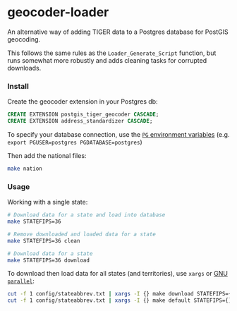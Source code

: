# geocoder-loader

An alternative way of adding TIGER data to a Postgres database for PostGIS geocoding.

This follows the same rules as the `Loader_Generate_Script` function, but runs somewhat more robustly and adds cleaning tasks for corrupted downloads.

### Install

Create the geocoder extension in your Postgres db:
```sql
CREATE EXTENSION postgis_tiger_geocoder CASCADE;
CREATE EXTENSION address_standardizer CASCADE;
```

To specify your database connection, use the [`PG` environment variables](https://www.postgresql.org/docs/current/libpq-envars.html) (e.g. `export PGUSER=postgres PGDATABASE=postgres`)  

Then add the national files:
```bash
make nation
```

### Usage

Working with a single state:

```bash
# Download data for a state and load into database
make STATEFIPS=36
```

```bash
# Remove downloaded and loaded data for a state
make STATEFIPS=36 clean
```

```bash
# Download data for a state
make STATEFIPS=36 download
```

To download then load data for all states (and territories), use `xargs` or [GNU `parallel`](https://www.gnu.org/software/parallel/):
```bash
cut -f 1 config/stateabbrev.txt | xargs -I {} make download STATEFIPS={}
cut -f 1 config/stateabbrev.txt | xargs -I {} make default STATEFIPS={}
```